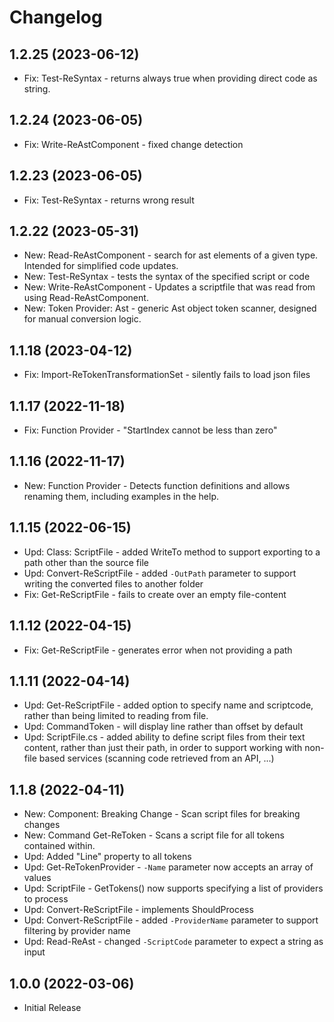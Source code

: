 ﻿# Changelog

## 1.2.25 (2023-06-12)

+ Fix: Test-ReSyntax - returns always true when providing direct code as string.

## 1.2.24 (2023-06-05)

+ Fix: Write-ReAstComponent - fixed change detection

## 1.2.23 (2023-06-05)

+ Fix: Test-ReSyntax - returns wrong result

## 1.2.22 (2023-05-31)

+ New: Read-ReAstComponent - search for ast elements of a given type. Intended for simplified code updates.
+ New: Test-ReSyntax - tests the syntax of the specified script or code
+ New: Write-ReAstComponent - Updates a scriptfile that was read from using Read-ReAstComponent.
+ New: Token Provider: Ast - generic Ast object token scanner, designed for manual conversion logic.

## 1.1.18 (2023-04-12)

+ Fix: Import-ReTokenTransformationSet - silently fails to load json files

## 1.1.17 (2022-11-18)

+ Fix: Function Provider - "StartIndex cannot be less than zero"

## 1.1.16 (2022-11-17)

+ New: Function Provider - Detects function definitions and allows renaming them, including examples in the help.

## 1.1.15 (2022-06-15)

+ Upd: Class: ScriptFile - added WriteTo method to support exporting to a path other than the source file
+ Upd: Convert-ReScriptFile - added `-OutPath` parameter to support writing the converted files to another folder
+ Fix: Get-ReScriptFile - fails to create over an empty file-content

## 1.1.12 (2022-04-15)

+ Fix: Get-ReScriptFile - generates error when not providing a path

## 1.1.11 (2022-04-14)

+ Upd: Get-ReScriptFile - added option to specify name and scriptcode, rather than being limited to reading from file.
+ Upd: CommandToken - will display line rather than offset by default
+ Upd: ScriptFile.cs - added ability to define script files from their text content, rather than just their path, in order to support working with non-file based services (scanning code retrieved from an API, ...)

## 1.1.8 (2022-04-11)

+ New: Component: Breaking Change - Scan script files for breaking changes
+ New: Command Get-ReToken - Scans a script file for all tokens contained within.
+ Upd: Added "Line" property to all tokens
+ Upd: Get-ReTokenProvider - `-Name` parameter now accepts an array of values
+ Upd: ScriptFile - GetTokens() now supports specifying a list of providers to process
+ Upd: Convert-ReScriptFile - implements ShouldProcess
+ Upd: Convert-ReScriptFile - added `-ProviderName` parameter to support filtering by provider name
+ Upd: Read-ReAst - changed `-ScriptCode` parameter to expect a string as input

## 1.0.0 (2022-03-06)

+ Initial Release
